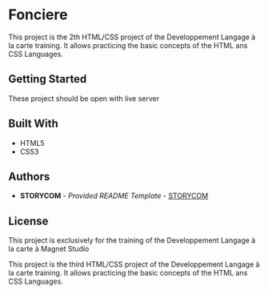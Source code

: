 # Fonciere

This project is the 2th HTML/CSS project of the Developpement Langage à la carte training.
It allows practicing the basic concepts of the HTML ans CSS Languages.

## Getting Started

These project should be open with live server

## Built With

 - HTML5
 - CSS3

## Authors

  - **STORYCOM** - *Provided README Template* -
    [STORYCOM](https://storycom.fr/)

## License

This project is exclusively for the training of the Developpement Langage à la carte à Magnet Studio

This project is the third HTML/CSS project of the Developpement Langage à la carte training.
It allows practicing the basic concepts of the HTML ans CSS Languages.
